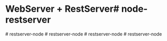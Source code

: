 # WebServer + RestServer#   n o d e - r e s t s e r v e r  
 #   r e s t s e r v e r - n o d e  
 #   r e s t s e r v e r - n o d e  
 #   r e s t s e r v e r - n o d e  
 #   r e s t s e r v e r - n o d e  
 